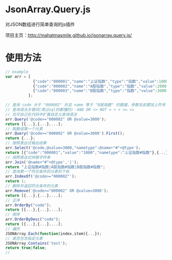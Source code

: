 # JsonArray.Query.js
<p>对JSON数组进行简单查询的js插件</p>
<p>项目主页：<a href="http://mahatmasmile.github.io/jsonarray.query.js/">http://mahatmasmile.github.io/jsonarray.query.js/</a></p>

# 使用方法
``` javascript
// example
var arr = [
            {"code":"000001","name":"上证指数","type":"指数","value":1000},
            {"code":"000002","name":"A股指数","type":"指数","value":2000},
            {"code":"000003","name":"B股指数","type":"指数","value":3000}
          ];

// 查询 code 大于 "000002" 并且 name 等于 "B股指数" 的数据，参数名前要加上符号 "@"
// 查询语法关键词(用过sql的都懂的)：AND OR <> NOT = > < >= <= 
// 也可自己在代码中扩展自定义查询语法
arr.Query('@code>="000002" OR @value=3000'); 
return [{...},{...},...];
// 取数组第一个元素
arr.Query('@code>="000002" OR @value=3000').First(); 
return {...};
// 按照表达式输出结果
arr.Select('@code,@value=3000,"nametype":@name+"#"+@type'); 
return [{"code":"000001","value":"1000","nametype":"上证指数#指数"},{...},...];
// 按照表达式拼接字符串
arr.Join('@name+"#"+@type','|'); 
return "上证指数#指数|A股指数#指数|B股指数#指数";
// 查询第一个符合条件的元素的下标
arr.IndexOf('@code>="000002"');
return 1;
// 删除并返回符合条件的元素
arr.Remove('@code>="000002" OR @value=3000');
return [{...},{...},...];
// 正序
arr.OrderBy("code"); 
return [{...},{...},...];
// 倒序
arr.OrderByDesc("code"); 
return [{...},{...},...];
// 遍历
JSONArray.Each(function(index,item){...});
// 是否包含指定元素
JSONArray.Contains('test'); 
return true|false;
//
```
